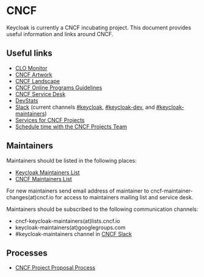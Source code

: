 # CNCF

Keycloak is currently a CNCF incubating project. This document provides useful information and links around CNCF.

## Useful links

* [CLO Monitor](https://clomonitor.io/projects/cncf/keycloak)
* [CNCF Artwork](https://github.com/cncf/artwork/tree/master/projects/keycloak)
* [CNCF Landscape](https://landscape.cncf.io/?selected=keycloak)
* [CNCF Online Programs Guidelines](https://github.com/cncf/foundation/blob/main/online-programs-guidelines.md)
* [CNCF Service Desk](https://cncfservicedesk.atlassian.net/servicedesk/customer/portals)
* [DevStats](https://keycloak.devstats.cncf.io/)
* [Slack](https://cloud-native.slack.com/) (current channels [#keycloak](https://cloud-native.slack.com/archives/C056HC17KK9), [#keycloak-dev](https://cloud-native.slack.com/archives/C056XU905S6), and [#keycloak-maintainers](https://cloud-native.slack.com/archives/C056HBTMJVD))
* [Services for CNCF Projects](https://www.cncf.io/services-for-projects/)
* [Schedule time with the CNCF Projects Team](http://project-meetings.cncf.io/)

## Maintainers

Maintainers should be listed in the following places:

* [Keycloak Maintainers List](https://github.com/mister-weeden/keycloak/blob/main/MAINTAINERS.md)
* [CNCF Maintainers List](https://maintainers.cncf.io/)

For new maintainers send email address of maintainer to cncf-maintainer-changes(at)cncf.io for access to maintainers
mailing list and service desk.

Maintainers should be subscribed to the following communication channels:

* cncf-keycloak-maintainers(at)lists.cncf.io
* keycloak-maintainers(at)googlegroups.com
* #keycloak-maintainers channel in [CNCF Slack](https://cloud-native.slack.com/)

## Processes

* [CNCF Project Proposal Process](https://github.com/cncf/toc/blob/main/process/project_proposals.md#introduction)
